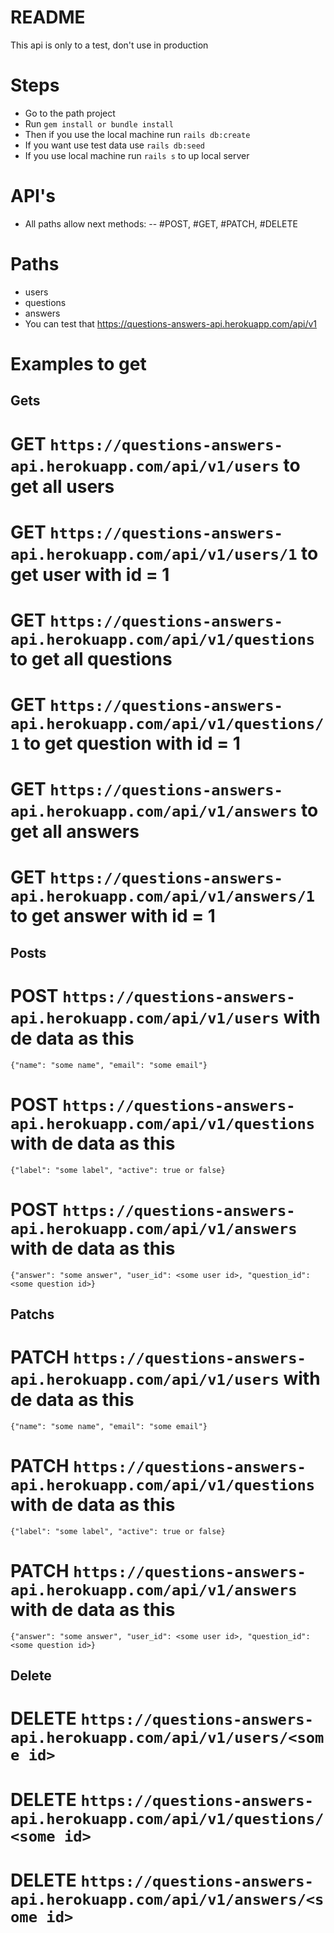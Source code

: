 # README

This api is only to a test, don't use in production

# Steps
- Go to the path project
- Run ```gem install or bundle install```
- Then if you use the local machine run ```rails db:create```
- If you want use test data use ```rails db:seed```
- If you use local machine run ```rails s``` to up local server

# API's
- All paths allow next methods:
-- #POST, #GET, #PATCH, #DELETE

# Paths
- users
- questions
- answers
- You can test that https://questions-answers-api.herokuapp.com/api/v1

# Examples to get

## Gets
# GET ```https://questions-answers-api.herokuapp.com/api/v1/users``` to get all users
# GET ```https://questions-answers-api.herokuapp.com/api/v1/users/1``` to get user with id = 1
# GET ```https://questions-answers-api.herokuapp.com/api/v1/questions``` to get all questions
# GET ```https://questions-answers-api.herokuapp.com/api/v1/questions/1``` to get question with id = 1
# GET ```https://questions-answers-api.herokuapp.com/api/v1/answers``` to get all answers
# GET ```https://questions-answers-api.herokuapp.com/api/v1/answers/1``` to get answer with id = 1

## Posts
# POST ```https://questions-answers-api.herokuapp.com/api/v1/users``` with de data as this  
```{"name": "some name", "email": "some email"}```

# POST ```https://questions-answers-api.herokuapp.com/api/v1/questions``` with de data as this  
```{"label": "some label", "active": true or false}```

# POST ```https://questions-answers-api.herokuapp.com/api/v1/answers``` with de data as this  
```{"answer": "some answer", "user_id": <some user id>, "question_id": <some question id>}```

## Patchs
# PATCH ```https://questions-answers-api.herokuapp.com/api/v1/users``` with de data as this  
```{"name": "some name", "email": "some email"}```

# PATCH ```https://questions-answers-api.herokuapp.com/api/v1/questions``` with de data as this  
```{"label": "some label", "active": true or false}```

# PATCH ```https://questions-answers-api.herokuapp.com/api/v1/answers``` with de data as this  
```{"answer": "some answer", "user_id": <some user id>, "question_id": <some question id>}```


## Delete
# DELETE ```https://questions-answers-api.herokuapp.com/api/v1/users/<some id>```
# DELETE ```https://questions-answers-api.herokuapp.com/api/v1/questions/<some id>```
# DELETE ```https://questions-answers-api.herokuapp.com/api/v1/answers/<some id>```
